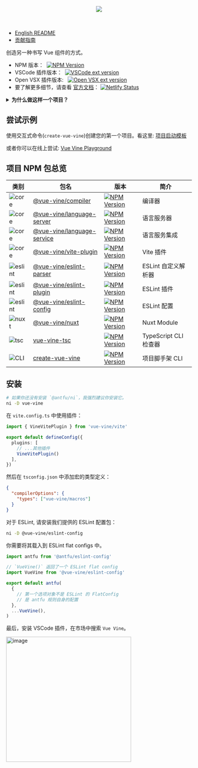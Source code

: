 <div align="center">
  <img src="https://cdn.jsdelivr.net/gh/vue-vine/assets/vue-vine-info-banner-cn.png">
</div>
<br>
<br>

- [English README](./README.md)
- [贡献指南](./CONTRIBUTING-zhCN.md)

创造另一种书写 Vue 组件的方式。

- NPM 版本：&nbsp; [![NPM Version](https://img.shields.io/npm/v/vue-vine)](https://www.npmjs.com/package/vue-vine)
- VSCode 插件版本：&nbsp; [![VSCode ext version](https://img.shields.io/visual-studio-marketplace/v/shenqingchuan.vue-vine-extension)](https://marketplace.visualstudio.com/items?itemName=shenqingchuan.vue-vine-extension)
- Open VSX 插件版本: &nbsp; [![Open VSX ext version](https://img.shields.io/open-vsx/v/shenqingchuan/vue-vine-extension)](https://open-vsx.org/extension/shenqingchuan/vue-vine-extension)
- 要了解更多细节，请查看 [官方文档](https://vue-vine.dev)：&nbsp;[![Netlify Status](https://api.netlify.com/api/v1/badges/ff99c4c5-2766-4716-81db-599ce4346647/deploy-status)](https://app.netlify.com/sites/vue-vine/deploys)

<details>
  <summary>
    <b>为什么做这样一个项目？</b>
  </summary>
  <br>

  在社区中，有很多帖子讨论过希望有一个支持在单个文件中编写多个 Vue 组件的解决方案。`Vue Vine` 因此而生。

  `Vue Vine` 旨在提供更多管理 Vue 组件的灵活性，它并不是要取代 Vue SFC，而是作为一种并行的解决方案。

  下面是一个简单的示例预览：

  ![示例预览](./packages/docs/src/public/highlight-demo.png)

</details>

## 尝试示例

使用交互式命令(`create-vue-vine`)创建您的第一个项目。看这里: [项目启动模板](https://vue-vine.dev/zh/introduction/ecosystem.html#project-starter-template)

或者你可以在线上尝试: [Vue Vine Playground](https://stackblitz.com/~/github.com/vue-vine/stackblitz-playground)

## 项目 NPM 包总览

| 类别 | 包名 | 版本 | 简介 |
| --- | --- | --- | --- |
| ![core](https://img.shields.io/badge/vue_vine-core-blue) | [@vue-vine/compiler](./packages/compiler) | [![NPM Version](https://img.shields.io/npm/v/@vue-vine/compiler)](https://www.npmjs.com/package/@vue-vine/compiler) | 编译器 |
| ![core](https://img.shields.io/badge/vue_vine-core-blue) | [@vue-vine/language-server](./packages/language-server) | [![NPM Version](https://img.shields.io/npm/v/@vue-vine/language-server)](https://www.npmjs.com/package/@vue-vine/language-server) | 语言服务器 |
| ![core](https://img.shields.io/badge/vue_vine-core-blue) | [@vue-vine/language-service](./packages/language-service) | [![NPM Version](https://img.shields.io/npm/v/@vue-vine/language-service)](https://www.npmjs.com/package/@vue-vine/language-service) | 语言服务集成 |
| ![core](https://img.shields.io/badge/vue_vine-core-blue) | [@vue-vine/vite-plugin](./packages/vite-plugin) | [![NPM Version](https://img.shields.io/npm/v/@vue-vine/vite-plugin)](https://www.npmjs.com/package/@vue-vine/vite-plugin) | Vite 插件 |
| ![eslint](https://img.shields.io/badge/vue_vine-eslint-gold) | [@vue-vine/eslint-parser](./packages/eslint-parser) | [![NPM Version](https://img.shields.io/npm/v/@vue-vine/eslint-parser)](https://www.npmjs.com/package/@vue-vine/eslint-parser) | ESLint 自定义解析器 |
| ![eslint](https://img.shields.io/badge/vue_vine-eslint-gold) | [@vue-vine/eslint-plugin](./packages/eslint-plugin) | [![NPM Version](https://img.shields.io/npm/v/@vue-vine/eslint-plugin)](https://www.npmjs.com/package/@vue-vine/eslint-plugin) | ESLint 插件 |
| ![eslint](https://img.shields.io/badge/vue_vine-eslint-gold) | [@vue-vine/eslint-config](./packages/eslint-config) | [![NPM Version](https://img.shields.io/npm/v/@vue-vine/eslint-config)](https://www.npmjs.com/package/@vue-vine/eslint-config) | ESLint 配置 |
| ![nuxt](https://img.shields.io/badge/vue_vine-nuxt-green) | [@vue-vine/nuxt](./packages/nuxt-module) | [![NPM Version](https://img.shields.io/npm/v/@vue-vine/nuxt)](https://www.npmjs.com/package/@vue-vine/nuxt) | Nuxt Module |
| ![tsc](https://img.shields.io/badge/vue_vine-tsc-violet) | [vue-vine-tsc](./packages/tsc) | [![NPM Version](https://img.shields.io/npm/v/vue-vine-tsc)](https://www.npmjs.com/package/vue-vine-tsc) | TypeScript CLI 检查器 |
| ![CLI](https://img.shields.io/badge/vue_vine-cli-cyan) | [create-vue-vine](./packages/create-vue-vine) | [![NPM Version](https://img.shields.io/npm/v/create-vue-vine)](https://www.npmjs.com/package/create-vue-vine) | 项目脚手架 CLI |

## 安装

```bash
# 如果你还没有安装 `@antfu/ni`，我强烈建议你安装它。
ni -D vue-vine
```

在 `vite.config.ts` 中使用插件：

```ts
import { VineVitePlugin } from 'vue-vine/vite'

export default defineConfig({
  plugins: [
    // ...其他插件
    VineVitePlugin()
  ],
})
```

然后在 `tsconfig.json` 中添加宏的类型定义：

```json
{
  "compilerOptions": {
    "types": ["vue-vine/macros"]
  }
}
```

对于 ESLint, 请安装我们提供的 ESLint 配置包：

```bash
ni -D @vue-vine/eslint-config
```

你需要将其载入到 ESLint flat configs 中。

```js
import antfu from '@antfu/eslint-config'

// `VueVine()` 返回了一个 ESLint flat config
import VueVine from '@vue-vine/eslint-config'

export default antfu(
  {
    // 第一个选项对象不是 ESLint 的 FlatConfig
    // 是 antfu 规则自身的配置
  },
  ...VueVine(),
)
```

最后，安装 VSCode 插件，在市场中搜索 `Vue Vine`。

<img width="339" alt="image" src="https://github.com/vue-vine/vue-vine/assets/46062972/d86867d3-5a63-4541-b318-f5543f90cf0e">
